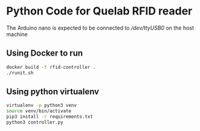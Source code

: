 # Python Code for Quelab RFID reader

The Arduino nano is expected to be connected to */dev/ttyUSB0* on the host machine

## Using Docker to run
```bash
docker build -t rfid-controller .
./runit.sh
```

## Using python virtualenv
```bash
virtualenv -p python3 venv
source venv/bin/activate
pip3 install -r requirements.txt
python3 controller.py
```